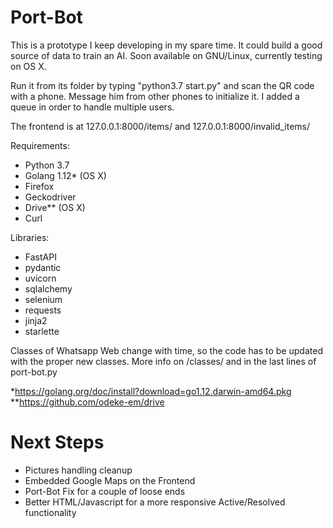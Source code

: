 # Port-Bot

This is a prototype I keep developing in my spare time. It could build a good source of data to train an AI. Soon available on GNU/Linux, currently testing on OS X. 

Run it from its folder by typing "python3.7 start.py" and scan the QR code with a phone. Message him from other phones to initialize it. I added a queue in order to handle multiple users.

The frontend is at 127.0.0.1:8000/items/ and 127.0.0.1:8000/invalid_items/

Requirements:
 - Python 3.7
 - Golang 1.12* (OS X)
 - Firefox
 - Geckodriver
 - Drive** (OS X)
 - Curl
 
Libraries:
 - FastAPI
 - pydantic
 - uvicorn
 - sqlalchemy
 - selenium
 - requests
 - jinja2
 - starlette


Classes of Whatsapp Web change with time, so the code has to be updated with the proper new classes. More info on /classes/ and in the last lines of port-bot.py

*https://golang.org/doc/install?download=go1.12.darwin-amd64.pkg  
**https://github.com/odeke-em/drive
  
  
# Next Steps

* Pictures handling cleanup
* Embedded Google Maps on the Frontend
* Port-Bot Fix for a couple of loose ends
* Better HTML/Javascript for a more responsive Active/Resolved functionality
